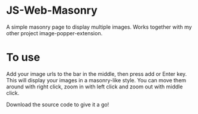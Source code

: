 # JS-Web-Masonry
A simple masonry page to display multiple images. Works together with my other project image-popper-extension.

# To use
Add your image urls to the bar in the middle, then press add or Enter key.
This will display your images in a masonry-like style.
You can move them around with right click, zoom in with left click and zoom out with middle click.

Download the source code to give it a go!
